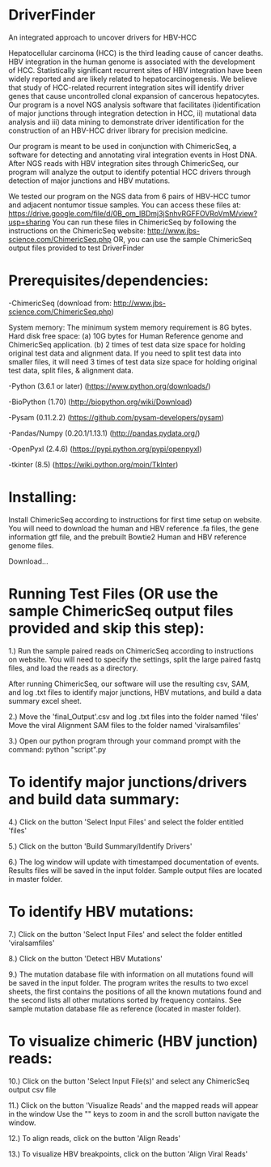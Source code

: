 # DriverFinder
An integrated approach to uncover drivers for HBV-HCC

Hepatocellular carcinoma (HCC) is the third leading cause of cancer deaths. HBV integration in the human genome is associated with the development of HCC. Statistically significant recurrent sites of HBV integration have been widely reported and are likely related to hepatocarcinogenesis. We believe that study of  HCC-related recurrent integration sites will identify driver genes that cause uncontrolled clonal expansion of cancerous hepatocytes. Our program is a novel NGS analysis software that facilitates i)identification of major junctions through integration detection in HCC, ii) mutational data analysis and iii) data mining to demonstrate driver identification for the construction of an HBV-HCC driver library for precision medicine. 

Our program is meant to be used in conjunction with ChimericSeq, a software for detecting and annotating viral integration events in Host DNA. After NGS reads with HBV integration sites through ChimericSeq, our program will analyze the output to identify potential HCC drivers through detection of major junctions and HBV mutations. 

We tested our program on the NGS data from 6 pairs of HBV-HCC tumor and adjacent nontumor tissue samples. 
You can access these files at: https://drive.google.com/file/d/0B_om_lBDmj3jSnhvRGFFOVRoVmM/view?usp=sharing
You can run these files in ChimericSeq by following the instructions on the ChimericSeq website: http://www.jbs-science.com/ChimericSeq.php
OR, you can use the sample ChimericSeq output files provided to test DriverFinder

# Prerequisites/dependencies:
-ChimericSeq (download from: http://www.jbs-science.com/ChimericSeq.php)
  
  System memory: The minimum system memory requirement is 8G bytes. 
  Hard disk free space: 
  (a) 10G bytes for Human Reference genome and ChimericSeq application. 
  (b) 2 times of test data size space for holding original test data and alignment data. If you need to split test data into smaller files, it will need 3 times of test data size space for holding original test data, split files, & alignment data.

-Python (3.6.1 or later) (https://www.python.org/downloads/)

-BioPython (1.70) (http://biopython.org/wiki/Download)

-Pysam (0.11.2.2) (https://github.com/pysam-developers/pysam)

-Pandas/Numpy (0.20.1/1.13.1) (http://pandas.pydata.org/)

-OpenPyxl (2.4.6) (https://pypi.python.org/pypi/openpyxl)

-tkinter (8.5) (https://wiki.python.org/moin/TkInter)

# Installing:
Install ChimericSeq according to instructions for first time setup on website. You will need to download the human and HBV reference .fa files, the gene information gtf file, and the prebuilt Bowtie2 Human and HBV reference genome files.

Download...

# Running Test Files (OR use the sample ChimericSeq output files provided and skip this step):
1.) Run the sample paired reads on ChimericSeq according to instructions on website. You will need to specify the settings, split the large paired fastq files, and load the reads as a directory.

After running ChimericSeq, our software will use the resulting csv, SAM, and log .txt files to identify major junctions, HBV mutations, and build a data summary excel sheet.

2.) Move the 'final_Output'.csv and log .txt files into the folder named 'files'
    Move the viral Alignment SAM files to the folder named 'viralsamfiles'

3.) Open our python program through your command prompt with the command:
      python "script".py

# To identify major junctions/drivers and build data summary:
4.) Click on the button 'Select Input Files' and select the folder entitled 'files'

5.) Click on the button 'Build Summary/Identify Drivers'

6.) The log window will update with timestamped documentation of events. Results files will be saved in the input folder. Sample output files are located in master folder.
    
# To identify HBV mutations:
7.) Click on the button 'Select Input Files' and select the folder entitled 'viralsamfiles'

8.) Click on the button 'Detect HBV Mutations'

9.) The mutation database file with information on all mutations found will be saved in the input folder. The program writes the results to two excel sheets, the first contains the positions of all the known mutations found and the second lists all other mutations sorted by frequency contains. See sample mutation database file as reference (located in master folder).

# To visualize chimeric (HBV junction) reads:
10.) Click on the button 'Select Input File(s)' and select any ChimericSeq output csv file

11.) Click on the button 'Visualize Reads' and the mapped reads will appear in the window
     Use the "" keys to zoom in and the scroll button navigate the window. 
     
12.) To align reads, click on the button 'Align Reads'
     
13.) To visualize HBV breakpoints, click on the button 'Align Viral Reads'
